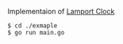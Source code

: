 Implementaion of [Lamport Clock](https://en.wikipedia.org/wiki/Lamport_timestamps)

```
$ cd ./exmaple
$ go run main.go
```

